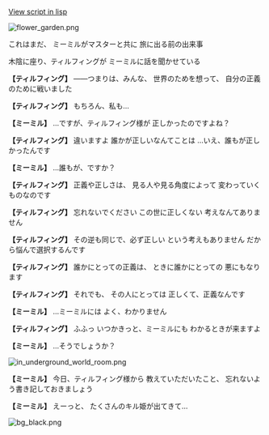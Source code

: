 [View script in lisp](../scripts/202212150.txt)

![flower_garden.png](../images/backgrounds/flower_garden.png)

これはまだ、
ミーミルがマスターと共に
旅に出る前の出来事

木陰に座り、ティルフィングが
ミーミルに話を聞かせている

**【ティルフィング】**
――つまりは、みんな、
世界のためを想って、
自分の正義のために戦いました

**【ティルフィング】**
もちろん、私も…

**【ミーミル】**
…ですが、ティルフィング様が
正しかったのですよね？

**【ティルフィング】**
違いますよ
誰かが正しいなんてことは
…いえ、誰もが正しかったんです

**【ミーミル】**
…誰もが、ですか？

**【ティルフィング】**
正義や正しさは、
見る人や見る角度によって
変わっていくものなのです

**【ティルフィング】**
忘れないでください
この世に正しくない
考えなんてありません

**【ティルフィング】**
その逆も同じで、必ず正しい
という考えもありません
だから悩んで選択するんです

**【ティルフィング】**
誰かにとっての正義は、
ときに誰かにとっての
悪にもなります

**【ティルフィング】**
それでも、
その人にとっては
正しくて、正義なんです

**【ミーミル】**
…ミーミルには
よく、わかりません

**【ティルフィング】**
ふふっ
いつかきっと、ミーミルにも
わかるときが来ますよ

**【ミーミル】**
…そうでしょうか？

![in_underground_world_room.png](../images/backgrounds/in_underground_world_room.png)

**【ミーミル】**
今日、ティルフィング様から
教えていただいたこと、
忘れないよう書き記しておきましょう

**【ミーミル】**
えーっと、
たくさんのキル姫が出てきて…

![bg_black.png](../images/backgrounds/bg_black.png)
